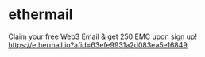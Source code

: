 # ethermail
Claim your free Web3 Email & get 250 EMC upon sign up!
https://ethermail.io?afid=63efe9931a2d083ea5e16849
